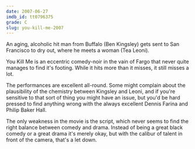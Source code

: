 ```yaml
---
date: 2007-06-27
imdb_id: tt0796375
grade: C
slug: you-kill-me-2007
---
```


An aging, alcoholic hit man from Buffalo (Ben Kingsley) gets sent to San Francisco to dry out, where he meets a woman (Tea Leoni).

You Kill Me is an eccentric comedy-noir in the vain of Fargo that never quite manages to find it's footing. While it hits more than it misses, it still misses a lot.

The performances are excellent all-round. Some might complain about the plausibility of the chemistry between Kingsley and Leoni, and if you're sensitive to that sort of thing you might have an issue, but you'd be hard pressed to find anything wrong with the always excellent Dennis Farina and Philip Baker Hall.

The only weakness in the movie is the script, which never seems to find the right balance between comedy and drama. Instead of being a great black comedy or a great drama it's merely okay, but with the calibur of talent in front of the camera, that's a let down.
